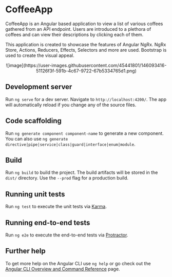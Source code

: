 # CoffeeApp

CoffeeApp is an Angular based application to view a list of various coffees gathered from an API endpoint. Users are introduced to a plethora of coffees and can view their descriptions by clicking each of them. 

This application is created to showcase the features of Angular NgRx. NgRx Store, Actions, Reducers, Effects, Selectors and more are used. Bootstrap is used to create the visual appeal.

<p align="center">
![image](https://user-images.githubusercontent.com/45441801/146093416-51126f3f-591b-4c67-9722-67b5334765d1.png)
</p>

## Development server

Run `ng serve` for a dev server. Navigate to `http://localhost:4200/`. The app will automatically reload if you change any of the source files.

## Code scaffolding

Run `ng generate component component-name` to generate a new component. You can also use `ng generate directive|pipe|service|class|guard|interface|enum|module`.

## Build

Run `ng build` to build the project. The build artifacts will be stored in the `dist/` directory. Use the `--prod` flag for a production build.

## Running unit tests

Run `ng test` to execute the unit tests via [Karma](https://karma-runner.github.io).

## Running end-to-end tests

Run `ng e2e` to execute the end-to-end tests via [Protractor](http://www.protractortest.org/).

## Further help

To get more help on the Angular CLI use `ng help` or go check out the [Angular CLI Overview and Command Reference](https://angular.io/cli) page.
